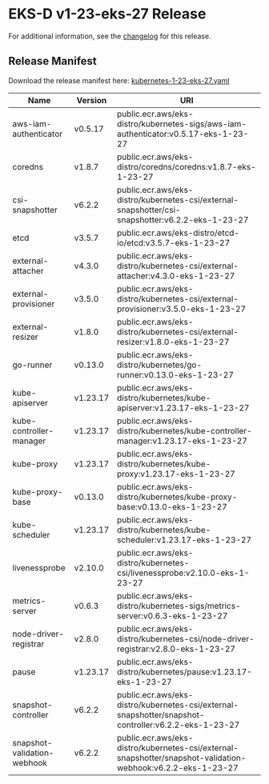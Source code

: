 # EKS-D v1-23-eks-27 Release

For additional information, see the [changelog](CHANGELOG-v1-23-eks-27.md) for this release.

## Release Manifest

Download the release manifest here: [kubernetes-1-23-eks-27.yaml](https://distro.eks.amazonaws.com/kubernetes-1-23/kubernetes-1-23-eks-27.yaml)

| Name | Version | URI |
|------|---------|-----|
| aws-iam-authenticator | v0.5.17 | public.ecr.aws/eks-distro/kubernetes-sigs/aws-iam-authenticator:v0.5.17-eks-1-23-27 |
| coredns | v1.8.7 | public.ecr.aws/eks-distro/coredns/coredns:v1.8.7-eks-1-23-27 |
| csi-snapshotter | v6.2.2 | public.ecr.aws/eks-distro/kubernetes-csi/external-snapshotter/csi-snapshotter:v6.2.2-eks-1-23-27 |
| etcd | v3.5.7 | public.ecr.aws/eks-distro/etcd-io/etcd:v3.5.7-eks-1-23-27 |
| external-attacher | v4.3.0 | public.ecr.aws/eks-distro/kubernetes-csi/external-attacher:v4.3.0-eks-1-23-27 |
| external-provisioner | v3.5.0 | public.ecr.aws/eks-distro/kubernetes-csi/external-provisioner:v3.5.0-eks-1-23-27 |
| external-resizer | v1.8.0 | public.ecr.aws/eks-distro/kubernetes-csi/external-resizer:v1.8.0-eks-1-23-27 |
| go-runner | v0.13.0 | public.ecr.aws/eks-distro/kubernetes/go-runner:v0.13.0-eks-1-23-27 |
| kube-apiserver | v1.23.17 | public.ecr.aws/eks-distro/kubernetes/kube-apiserver:v1.23.17-eks-1-23-27 |
| kube-controller-manager | v1.23.17 | public.ecr.aws/eks-distro/kubernetes/kube-controller-manager:v1.23.17-eks-1-23-27 |
| kube-proxy | v1.23.17 | public.ecr.aws/eks-distro/kubernetes/kube-proxy:v1.23.17-eks-1-23-27 |
| kube-proxy-base | v0.13.0 | public.ecr.aws/eks-distro/kubernetes/kube-proxy-base:v0.13.0-eks-1-23-27 |
| kube-scheduler | v1.23.17 | public.ecr.aws/eks-distro/kubernetes/kube-scheduler:v1.23.17-eks-1-23-27 |
| livenessprobe | v2.10.0 | public.ecr.aws/eks-distro/kubernetes-csi/livenessprobe:v2.10.0-eks-1-23-27 |
| metrics-server | v0.6.3 | public.ecr.aws/eks-distro/kubernetes-sigs/metrics-server:v0.6.3-eks-1-23-27 |
| node-driver-registrar | v2.8.0 | public.ecr.aws/eks-distro/kubernetes-csi/node-driver-registrar:v2.8.0-eks-1-23-27 |
| pause | v1.23.17 | public.ecr.aws/eks-distro/kubernetes/pause:v1.23.17-eks-1-23-27 |
| snapshot-controller | v6.2.2 | public.ecr.aws/eks-distro/kubernetes-csi/external-snapshotter/snapshot-controller:v6.2.2-eks-1-23-27 |
| snapshot-validation-webhook | v6.2.2 | public.ecr.aws/eks-distro/kubernetes-csi/external-snapshotter/snapshot-validation-webhook:v6.2.2-eks-1-23-27 |
